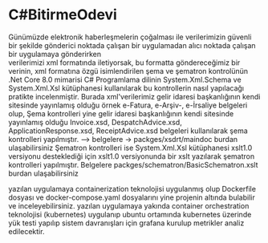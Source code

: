 # C#BitirmeOdevi
Günümüzde elektronik haberleşmelerin çoğalması ile verilerimizin güvenli bir şekilde  gönderici noktada çalışan bir uygulamadan alıcı noktada çalışan bir uygulamaya gönderirken   
verilerimizi xml formatında iletiyorsak, bu formatta göndereceğimiz bir verinin, xml formatına özgü isimlendirilen şema ve şematron kontrolünün .Net Core 8.0 mimarisi C# Programlama dilinin System.Xml.Schema ve System.Xml.Xsl kütüphanesi kullanılarak
bu kontrollerin nasıl yapılacağı pratikte incelenmiştir.
Burada xml'verilerimiz gelir idaresi başkanlığının kendi sitesinde yayınlamış olduğu örnek e-Fatura, e-Arşiv-, e-İrsaliye belgeleri olup,
Şema kontrolleri yine gelir idaresi başkanlığının kendi sitesinde yayınlamış olduğu Invoice.xsd, DespatchAdvice.xsd, ApplicationResponse.xsd, ReceiptAdvice.xsd belgeleri kullanılarak şema kontrolleri yapılmıştır. --> belgelere -> packges/xsdrt/maindoc burdan ulaşabilirsiniz 
Şematron kontrolleri ise System.Xml.Xsl kütüphanesi xslt1.0 versiyonu desteklediği için xslt1.0 versiyonunda bir xslt yazılarak şematron kontrolleri yapılmıştır. Belgelere packges/schematron/BasicSchematron.xslt burdan ulaşabilirsiniz

yazılan uygulamaya containerization teknolojisi uygulanmış olup Dockerfile dosyası ve docker-compose.yaml dosyalarını yine projenin altında bulabilir ve inceleyebilirsiniz.
yazılan uygulamaya yakında container orchestration teknolojisi (kubernetes) uygulanıp ubuntu ortamında kubernetes üzerinde yük testi yapılıp sistem davranışları için grafana kurulup metrikler analiz edilecektir.


 
